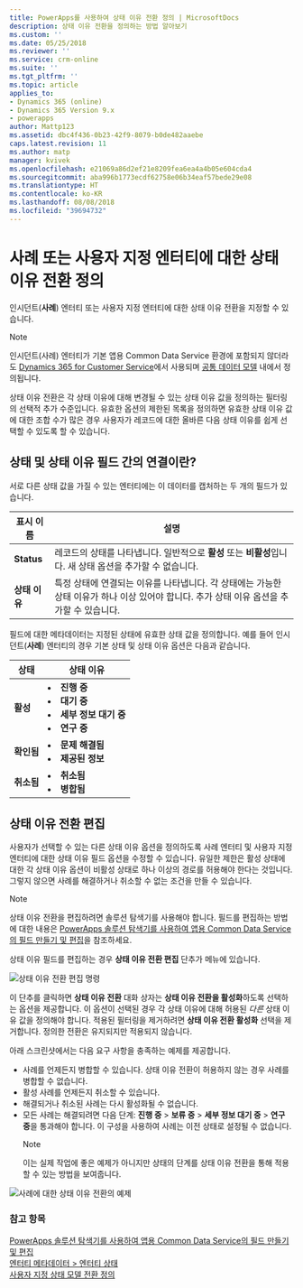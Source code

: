 ```yaml
---
title: PowerApps를 사용하여 상태 이유 전환 정의 | MicrosoftDocs
description: 상태 이유 전환을 정의하는 방법 알아보기
ms.custom: ''
ms.date: 05/25/2018
ms.reviewer: ''
ms.service: crm-online
ms.suite: ''
ms.tgt_pltfrm: ''
ms.topic: article
applies_to:
- Dynamics 365 (online)
- Dynamics 365 Version 9.x
- powerapps
author: Mattp123
ms.assetid: dbc4f436-0b23-42f9-8079-b0de482aaebe
caps.latest.revision: 11
ms.author: matp
manager: kvivek
ms.openlocfilehash: e21069a86d2ef21e8209fea6ea4a4b05e604cda4
ms.sourcegitcommit: aba996b1773ecdf62758e06b34eaf57bede29e08
ms.translationtype: HT
ms.contentlocale: ko-KR
ms.lasthandoff: 08/08/2018
ms.locfileid: "39694732"
---
```

# <a name="define-status-reason-transitions-for-the-case-or-custom-entities"></a>사례 또는 사용자 지정 엔터티에 대한 상태 이유 전환 정의

인시던트(**사례**) 엔터티 또는 사용자 지정 엔터티에 대한 상태 이유 전환을 지정할 수 있습니다.

> [!NOTE]
> 인시던트(사례) 엔터티가 기본 앱용 Common Data Service 환경에 포함되지 않더라도 [Dynamics 365 for Customer Service](https://dynamics.microsoft.com/customer-service/)에서 사용되며 [공통 데이터 모델](https://github.com/Microsoft/CDM/blob/master/schemaDocuments/core/applicationCommon/foundationCommon/crmCommon/service/Incident.cdm.json) 내에서 정의됩니다.
  
상태 이유 전환은 각 상태 이유에 대해 변경될 수 있는 상태 이유 값을 정의하는 필터링의 선택적 추가 수준입니다. 유효한 옵션의 제한된 목록을 정의하면 유효한 상태 이유 값에 대한 조합 수가 많은 경우 사용자가 레코드에 대한 올바른 다음 상태 이유를 쉽게 선택할 수 있도록 할 수 있습니다.  
  
<a name="BKMK_StatusAndStatusReasons"></a>

## <a name="what-is-the-connection-between-status-and-status-reason-fields"></a>상태 및 상태 이유 필드 간의 연결이란?  

서로 다른 상태 값을 가질 수 있는 엔터티에는 이 데이터를 캡처하는 두 개의 필드가 있습니다.  
  
|표시 이름|설명|  
|------------------|-----------------|  
|**Status**|레코드의 상태를 나타냅니다. 일반적으로 **활성** 또는 **비활성**입니다. 새 상태 옵션을 추가할 수 없습니다.|  
|**상태 이유**|특정 상태에 연결되는 이유를 나타냅니다. 각 상태에는 가능한 상태 이유가 하나 이상 있어야 합니다. 추가 상태 이유 옵션을 추가할 수 있습니다.|  
  
필드에 대한 메타데이터는 지정된 상태에 유효한 상태 값을 정의합니다. 예를 들어 인시던트(**사례**) 엔터티의 경우 기본 상태 및 상태 이유 옵션은 다음과 같습니다.  
  
|상태|상태 이유|  
|------------|-------------------|  
|**활성**|<li>**진행 중**</li><li>**대기 중**</li><li>**세부 정보 대기 중**</li><li>**연구 중**</li>| 
|**확인됨**|<li>**문제 해결됨**</li><li>**제공된 정보**</li>|
|**취소됨**|<li>**취소됨**</li><li>**병합됨**</li>|
  
  
<a name="BKMK_EditStatusReasonTransitions"></a>   

## <a name="edit-status-reason-transitions"></a>상태 이유 전환 편집
 
사용자가 선택할 수 있는 다른 상태 이유 옵션을 정의하도록 사례 엔터티 및 사용자 지정 엔터티에 대한 상태 이유 필드 옵션을 수정할 수 있습니다. 유일한 제한은 활성 상태에 대한 각 상태 이유 옵션이 비활성 상태로 하나 이상의 경로를 허용해야 한다는 것입니다. 그렇지 않으면 사례를 해결하거나 취소할 수 없는 조건을 만들 수 있습니다.  

> [!NOTE]
> 상태 이유 전환을 편집하려면 솔루션 탐색기를 사용해야 합니다. 필드를 편집하는 방법에 대한 내용은 [PowerApps 솔루션 탐색기를 사용하여 앱용 Common Data Service의 필드 만들기 및 편집](create-edit-field-solution-explorer.md)을 참조하세요.
  
 상태 이유 필드를 편집하는 경우 **상태 이유 전환 편집** 단추가 메뉴에 있습니다. 

![상태 이유 전환 편집 명령](media/status-reason-transitions-command.png)

이 단추를 클릭하면 **상태 이유 전환** 대화 상자는 **상태 이유 전환을 활성화**하도록 선택하는 옵션을 제공합니다. 이 옵션이 선택된 경우 각 상태 이유에 대해 허용된 *다른* 상태 이유 값을 정의해야 합니다. 적용된 필터링을 제거하려면 **상태 이유 전환 활성화** 선택을 제거합니다. 정의한 전환은 유지되지만 적용되지 않습니다.  
  
아래 스크린샷에서는 다음 요구 사항을 충족하는 예제를 제공합니다. 
 
- 사례를 언제든지 병합할 수 있습니다. 상태 이유 전환이 허용하지 않는 경우 사례를 병합할 수 없습니다.  
- 활성 사례를 언제든지 취소할 수 있습니다.  
- 해결되거나 취소된 사례는 다시 활성화될 수 없습니다.  
- 모든 사례는 해결되려면 다음 단계: **진행 중** > **보류 중** > **세부 정보 대기 중** > **연구 중**을 통과해야 합니다. 이 구성을 사용하여 사례는 이전 상태로 설정될 수 없습니다.  
  > [!NOTE]
  >  이는 실제 작업에 좋은 예제가 아니지만 상태의 단계를 상태 이유 전환을 통해 적용할 수 있는 방법을 보여줍니다.  
  
 ![사례에 대한 상태 이유 전환의 예제](media/status-reason-transitions-example.PNG)  
  
### <a name="see-also"></a>참고 항목  

[PowerApps 솔루션 탐색기를 사용하여 앱용 Common Data Service의 필드 만들기 및 편집](create-edit-field-solution-explorer.md)<br />
[엔터티 메타데이터 > 엔터티 상태](/powerapps/developer/common-data-service/entity-metadata#entity-states)<br />
[사용자 지정 상태 모델 전환 정의](/dynamics365/customer-engagement/developer/define-custom-state-model-transitions)

